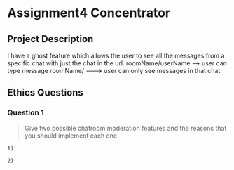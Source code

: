 # Assignment4 Concentrator

## Project Description
<!-- you can include known bugs, design decisions, external references used... -->

I have a ghost feature which allows the user to see all the messages from a specific chat with just the chat in the url. roomName/userName --> user can type message
roomName/ ---> user can only see messages in that chat
## Ethics Questions

### Question 1

> Give two possible chatroom moderation features and the reasons that you should implement each one

```
1) 

2) 


```

<!-- Put your answer to question 1 here -->
